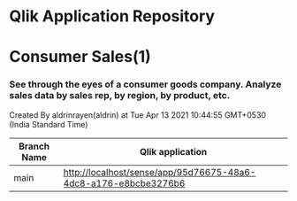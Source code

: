 # Qlik Application Repository 
# Consumer Sales(1)
### See through the eyes of a consumer goods company.  Analyze sales data by sales rep, by region, by product, etc.
Created By aldrinrayen(aldrin) at Tue Apr 13 2021 10:44:55 GMT+0530 (India Standard Time)

Branch Name|Qlik application
---|---
main|[http://localhost/sense/app/95d76675-48a6-4dc8-a176-e8bcbe3276b6](http://localhost/sense/app/95d76675-48a6-4dc8-a176-e8bcbe3276b6)